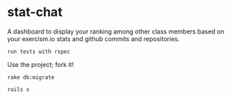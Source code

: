 stat-chat
===========

A dashboard to display your ranking among other class members based on your exercism.io stats and github commits and repositories.  

```
run tests with rspec
```

Use the project; fork it!
```
rake db:migrate

rails s 

```
 
